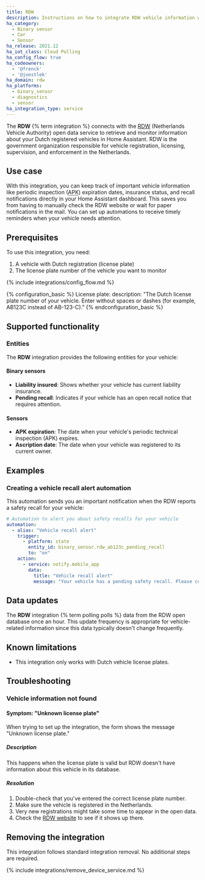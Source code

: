 ```yaml
---
title: RDW
description: Instructions on how to integrate RDW vehicle information with Home Assistant.
ha_category:
  - Binary sensor
  - Car
  - Sensor
ha_release: 2021.12
ha_iot_class: Cloud Polling
ha_config_flow: true
ha_codeowners:
  - '@frenck'
  - '@joostlek'
ha_domain: rdw
ha_platforms:
  - binary_sensor
  - diagnostics
  - sensor
ha_integration_type: service
---
```


The **RDW** {% term integration %} connects with the [RDW](https://www.rdw.nl) (Netherlands Vehicle Authority) open data service to retrieve and monitor information about your Dutch registered vehicles in Home Assistant. RDW is the government organization responsible for vehicle registration, licensing, supervision, and enforcement in the Netherlands.

## Use case

With this integration, you can keep track of important vehicle information like periodic inspection (<abbr title="Algemene Periodieke Keuring">APK</abbr>) expiration dates, insurance status, and recall notifications directly in your Home Assistant dashboard. This saves you from having to manually check the RDW website or wait for paper notifications in the mail. You can set up automations to receive timely reminders when your vehicle needs attention.

## Prerequisites

To use this integration, you need:

1. A vehicle with Dutch registration (license plate)
2. The license plate number of the vehicle you want to monitor

{% include integrations/config_flow.md %}

{% configuration_basic %}
License plate:
    description: "The Dutch license plate number of your vehicle. Enter without spaces or dashes (for example, AB123C instead of AB-123-C)."
{% endconfiguration_basic %}

## Supported functionality

### Entities

The **RDW** integration provides the following entities for your vehicle:

#### Binary sensors

- **Liability insured**: Shows whether your vehicle has current liability insurance.
- **Pending recall**: Indicates if your vehicle has an open recall notice that requires attention.

#### Sensors

- **APK expiration**: The date when your vehicle's periodic technical inspection (APK) expires.
- **Ascription date**: The date when your vehicle was registered to its current owner.

## Examples

### Creating a vehicle recall alert automation

This automation sends you an important notification when the RDW reports a safety recall for your vehicle:

```yaml
# Automation to alert you about safety recalls for your vehicle
automation:
  - alias: "Vehicle recall alert"
    trigger:
      - platform: state
        entity_id: binary_sensor.rdw_ab123c_pending_recall
        to: "on"
    action:
      - service: notify.mobile_app
        data:
          title: "Vehicle recall alert"
          message: "Your vehicle has a pending safety recall. Please contact your dealer."
```

## Data updates

The **RDW** integration {% term polling polls %} data from the RDW open database once an hour. This update frequency is appropriate for vehicle-related information since this data typically doesn't change frequently.

## Known limitations

- This integration only works with Dutch vehicle license plates.

## Troubleshooting

### Vehicle information not found

#### Symptom: "Unknown license plate"

When trying to set up the integration, the form shows the message "Unknown license plate."

##### Description

This happens when the license plate is valid but RDW doesn't have information about this vehicle in its database.

##### Resolution

1. Double-check that you've entered the correct license plate number.
2. Make sure the vehicle is registered in the Netherlands.
3. Very new registrations might take some time to appear in the open data.
4. Check the [RDW website](https://www.rdw.nl) to see if it shows up there.

## Removing the integration

This integration follows standard integration removal. No additional steps are required.

{% include integrations/remove_device_service.md %}
